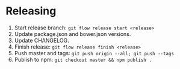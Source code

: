 # Releasing

1. Start release branch: `git flow release start <release>`
2. Update package.json and bower.json versions.
3. Update CHANGELOG.
4. Finish release: `git flow release finish <release>`
5. Push master and tags: `git push origin --all; git push --tags`
6. Publish to npm: `git checkout master && npm publish .`
